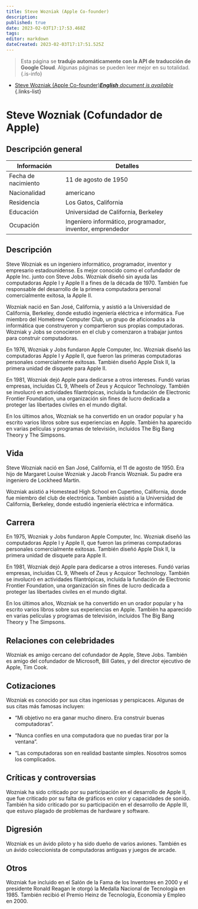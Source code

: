 ```yaml
---
title: Steve Wozniak (Apple Co-founder)
description: 
published: true
date: 2023-02-03T17:17:53.468Z
tags: 
editor: markdown
dateCreated: 2023-02-03T17:17:51.525Z
---
```


> Esta página se **tradujo automáticamente con la API de traducción de Google Cloud**.
Algunas páginas se pueden leer mejor en su totalidad.{.is-info}



- [Steve Wozniak (Apple Co-founder)***English** document is available*](/en/Knowledge-base/Dictionary/Person/steve-wozniak-apple-co-founder)
{.links-list}


# Steve Wozniak (Cofundador de Apple)

## Descripción general

| Información | Detalles |
| ---------- | ------- |
| Fecha de nacimiento | 11 de agosto de 1950 |
| Nacionalidad | americano |
| Residencia | Los Gatos, California |
| Educación | Universidad de California, Berkeley |
| Ocupación | Ingeniero informático, programador, inventor, emprendedor |

## Descripción

Steve Wozniak es un ingeniero informático, programador, inventor y empresario estadounidense. Es mejor conocido como el cofundador de Apple Inc. junto con Steve Jobs. Wozniak diseñó sin ayuda las computadoras Apple I y Apple II a fines de la década de 1970. También fue responsable del desarrollo de la primera computadora personal comercialmente exitosa, la Apple II.

Wozniak nació en San José, California, y asistió a la Universidad de California, Berkeley, donde estudió ingeniería eléctrica e informática. Fue miembro del Homebrew Computer Club, un grupo de aficionados a la informática que construyeron y compartieron sus propias computadoras. Wozniak y Jobs se conocieron en el club y comenzaron a trabajar juntos para construir computadoras.

En 1976, Wozniak y Jobs fundaron Apple Computer, Inc. Wozniak diseñó las computadoras Apple I y Apple II, que fueron las primeras computadoras personales comercialmente exitosas. También diseñó Apple Disk II, la primera unidad de disquete para Apple II.

En 1981, Wozniak dejó Apple para dedicarse a otros intereses. Fundó varias empresas, incluidas CL 9, Wheels of Zeus y Acquicor Technology. También se involucró en actividades filantrópicas, incluida la fundación de Electronic Frontier Foundation, una organización sin fines de lucro dedicada a proteger las libertades civiles en el mundo digital.

En los últimos años, Wozniak se ha convertido en un orador popular y ha escrito varios libros sobre sus experiencias en Apple. También ha aparecido en varias películas y programas de televisión, incluidos The Big Bang Theory y The Simpsons.

## Vida

Steve Wozniak nació en San José, California, el 11 de agosto de 1950. Era hijo de Margaret Louise Wozniak y Jacob Francis Wozniak. Su padre era ingeniero de Lockheed Martin.

Wozniak asistió a Homestead High School en Cupertino, California, donde fue miembro del club de electrónica. También asistió a la Universidad de California, Berkeley, donde estudió ingeniería eléctrica e informática.

## Carrera

En 1975, Wozniak y Jobs fundaron Apple Computer, Inc. Wozniak diseñó las computadoras Apple I y Apple II, que fueron las primeras computadoras personales comercialmente exitosas. También diseñó Apple Disk II, la primera unidad de disquete para Apple II.

En 1981, Wozniak dejó Apple para dedicarse a otros intereses. Fundó varias empresas, incluidas CL 9, Wheels of Zeus y Acquicor Technology. También se involucró en actividades filantrópicas, incluida la fundación de Electronic Frontier Foundation, una organización sin fines de lucro dedicada a proteger las libertades civiles en el mundo digital.

En los últimos años, Wozniak se ha convertido en un orador popular y ha escrito varios libros sobre sus experiencias en Apple. También ha aparecido en varias películas y programas de televisión, incluidos The Big Bang Theory y The Simpsons.

## Relaciones con celebridades

Wozniak es amigo cercano del cofundador de Apple, Steve Jobs. También es amigo del cofundador de Microsoft, Bill Gates, y del director ejecutivo de Apple, Tim Cook.

## Cotizaciones

Wozniak es conocido por sus citas ingeniosas y perspicaces. Algunas de sus citas más famosas incluyen:

- “Mi objetivo no era ganar mucho dinero. Era construir buenas computadoras”.

- “Nunca confíes en una computadora que no puedas tirar por la ventana”.

- “Las computadoras son en realidad bastante simples. Nosotros somos los complicados.

## Críticas y controversias

Wozniak ha sido criticado por su participación en el desarrollo de Apple II, que fue criticado por su falta de gráficos en color y capacidades de sonido. También ha sido criticado por su participación en el desarrollo de Apple III, que estuvo plagado de problemas de hardware y software.

## Digresión

Wozniak es un ávido piloto y ha sido dueño de varios aviones. También es un ávido coleccionista de computadoras antiguas y juegos de arcade.

## Otros

Wozniak fue incluido en el Salón de la Fama de los Inventores en 2000 y el presidente Ronald Reagan le otorgó la Medalla Nacional de Tecnología en 1985. También recibió el Premio Heinz de Tecnología, Economía y Empleo en 2000.